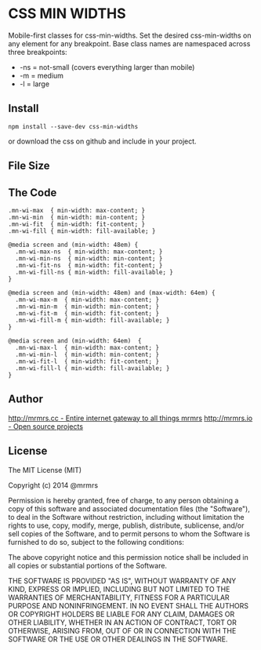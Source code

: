 # CSS MIN WIDTHS

  Mobile-first classes for css-min-widths.
  Set the desired css-min-widths on any element for any breakpoint.
  Base class names are namespaced across three breakpoints:

*  -ns = not-small (covers everything larger than mobile)
*  -m  = medium
*  -l  = large

## Install
```
npm install --save-dev css-min-widths
```
or download the css on github and include in your project.

## File Size


## The Code
```
.mn-wi-max  { min-width: max-content; }
.mn-wi-min  { min-width: min-content; }
.mn-wi-fit  { min-width: fit-content; }
.mn-wi-fill { min-width: fill-available; }

@media screen and (min-width: 48em) {
  .mn-wi-max-ns  { min-width: max-content; }
  .mn-wi-min-ns  { min-width: min-content; }
  .mn-wi-fit-ns  { min-width: fit-content; }
  .mn-wi-fill-ns { min-width: fill-available; }
}

@media screen and (min-width: 48em) and (max-width: 64em) {
  .mn-wi-max-m  { min-width: max-content; }
  .mn-wi-min-m  { min-width: min-content; }
  .mn-wi-fit-m  { min-width: fit-content; }
  .mn-wi-fill-m { min-width: fill-available; }
}

@media screen and (min-width: 64em)  {
  .mn-wi-max-l  { min-width: max-content; }
  .mn-wi-min-l  { min-width: min-content; }
  .mn-wi-fit-l  { min-width: fit-content; }
  .mn-wi-fill-l { min-width: fill-available; }
}

```

## Author

[http://mrmrs.cc - Entire internet gateway to all things mrmrs](http://mrmrs.cc)
[http://mrmrs.io - Open source projects](http://mrmrs.io)

## License

The MIT License (MIT)

Copyright (c) 2014 @mrmrs

Permission is hereby granted, free of charge, to any person obtaining a copy
of this software and associated documentation files (the "Software"), to deal
in the Software without restriction, including without limitation the rights
to use, copy, modify, merge, publish, distribute, sublicense, and/or sell
copies of the Software, and to permit persons to whom the Software is
furnished to do so, subject to the following conditions:

The above copyright notice and this permission notice shall be included in
all copies or substantial portions of the Software.

THE SOFTWARE IS PROVIDED "AS IS", WITHOUT WARRANTY OF ANY KIND, EXPRESS OR
IMPLIED, INCLUDING BUT NOT LIMITED TO THE WARRANTIES OF MERCHANTABILITY,
FITNESS FOR A PARTICULAR PURPOSE AND NONINFRINGEMENT. IN NO EVENT SHALL THE
AUTHORS OR COPYRIGHT HOLDERS BE LIABLE FOR ANY CLAIM, DAMAGES OR OTHER
LIABILITY, WHETHER IN AN ACTION OF CONTRACT, TORT OR OTHERWISE, ARISING FROM,
OUT OF OR IN CONNECTION WITH THE SOFTWARE OR THE USE OR OTHER DEALINGS IN
THE SOFTWARE.

